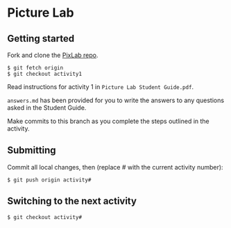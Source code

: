 # Picture Lab

## Getting started

Fork and clone the [PixLab repo](http://github.com/mvhs-apcs/PixLab).

```
$ git fetch origin
$ git checkout activity1
```

Read instructions for activity 1 in `Picture Lab Student Guide.pdf`.

`answers.md` has been provided for you to write the answers to any questions asked in the Student Guide.

Make commits to this branch as you complete the steps outlined in the activity.

## Submitting

Commit all local changes, then (replace # with the current activity number):
```
$ git push origin activity#
```

## Switching to the next activity

```
$ git checkout activity#
```